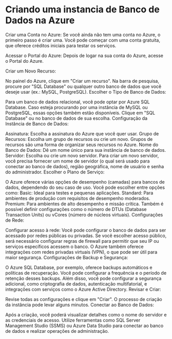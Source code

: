 # Criando uma instancia de Banco de Dados na Azure

Criar uma Conta no Azure: Se você ainda não tem uma conta no Azure, o primeiro passo é criar uma. Você pode começar com uma conta gratuita, que oferece créditos iniciais para testar os serviços.

Acessar o Portal do Azure: Depois de logar na sua conta do Azure, acesse o Portal do Azure.

Criar um Novo Recurso:

No painel do Azure, clique em "Criar um recurso".
Na barra de pesquisa, procure por "SQL Database" ou qualquer outro banco de dados que você deseje usar (ex.: MySQL, PostgreSQL).
Escolher o Tipo de Banco de Dados:

Para um banco de dados relacional, você pode optar por Azure SQL Database. Caso esteja procurando por uma instância de MySQL ou PostgreSQL, essas opções também estão disponíveis.
Clique em "SQL Database" ou no banco de dados de sua escolha.
Configuração da Instância de Banco de Dados:

Assinatura: Escolha a assinatura do Azure que você quer usar.
Grupo de Recursos: Escolha um grupo de recursos ou crie um novo. Grupos de recursos são uma forma de organizar seus recursos no Azure.
Nome do Banco de Dados: Dê um nome único para sua instância de banco de dados.
Servidor: Escolha ou crie um novo servidor. Para criar um novo servidor, você precisa fornecer um nome de servidor (o qual será usado para conectar ao banco de dados), região geográfica, nome de usuário e senha do administrador.
Escolher o Plano de Serviço:

O Azure oferece várias opções de desempenho (camadas) para bancos de dados, dependendo do seu caso de uso. Você pode escolher entre opções como:
Basic: Ideal para testes e pequenas aplicações.
Standard: Para ambientes de produção com requisitos de desempenho moderados.
Premium: Para ambientes de alto desempenho e missão crítica.
Também é possível definir configurações como o número de DTUs (Database Transaction Units) ou vCores (número de núcleos virtuais).
Configurações de Rede:

Configurar acesso à rede: Você pode configurar o banco de dados para ser acessado por redes públicas ou privadas. Se você escolher acesso público, será necessário configurar regras de firewall para permitir que seu IP ou serviços específicos acessem o banco.
O Azure também oferece integrações com redes privadas virtuais (VPN), o que pode ser útil para maior segurança.
Configurações de Backup e Segurança:

O Azure SQL Database, por exemplo, oferece backups automáticos e políticas de recuperação. Você pode configurar a frequência e o período de retenção desses backups.
Além disso, você pode configurar a segurança adicional, como criptografia de dados, autenticação multifatorial, e integrações com serviços como o Azure Active Directory.
Revisar e Criar:

Revise todas as configurações e clique em "Criar". O processo de criação da instância pode levar alguns minutos.
Conectar ao Banco de Dados:

Após a criação, você poderá visualizar detalhes como o nome do servidor e as credenciais de acesso.
Utilize ferramentas como SQL Server Management Studio (SSMS) ou Azure Data Studio para conectar ao banco de dados e realizar operações de administração.

